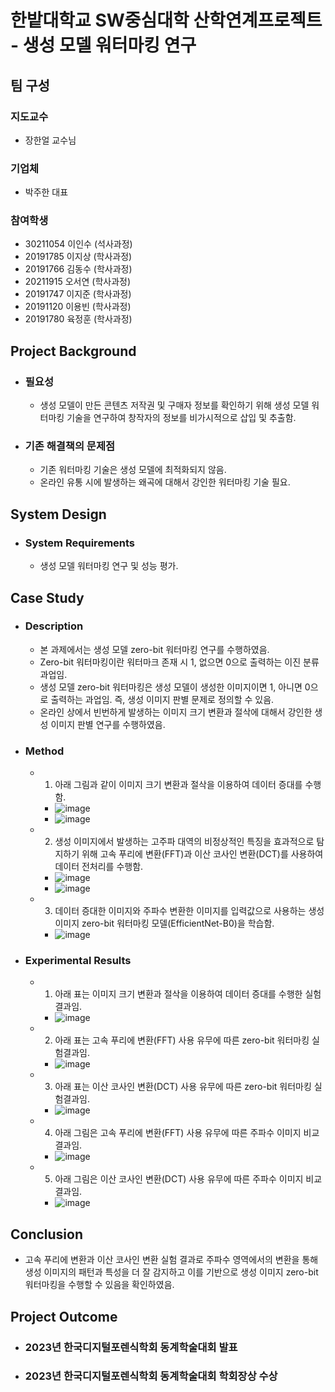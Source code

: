 # 한밭대학교 SW중심대학 산학연계프로젝트 - 생성 모델 워터마킹 연구

## **팀 구성**
### 지도교수
 - 장한얼 교수님

### 기업체 
 - 박주한 대표

### 참여학생
 - 30211054 이인수 (석사과정)
 - 20191785 이지상 (학사과정)
 - 20191766 김동수 (학사과정)
 - 20211915 오서연 (학사과정)
 - 20191747 이지준 (학사과정)
 - 20191120 이용빈 (학사과정)
 - 20191780 육정훈 (학사과정)

## Project Background
- ### 필요성
  - 생성 모델이 만든 콘텐츠 저작권 및 구매자 정보를 확인하기 위해 생성 모델 워터마킹 기술을 연구하여 창작자의 정보를 비가시적으로 삽입 및 추출함.
- ### 기존 해결책의 문제점
  - 기존 워터마킹 기술은 생성 모델에 최적화되지 않음.
  - 온라인 유통 시에 발생하는 왜곡에 대해서 강인한 워터마킹 기술 필요.
  
## System Design
  - ### System Requirements
    - 생성 모델 워터마킹 연구 및 성능 평가.
    
## Case Study
  - ### Description
    - 본 과제에서는 생성 모델 zero-bit 워터마킹 연구를 수행하였음.
    - Zero-bit 워터마킹이란 워터마크 존재 시 1, 없으면 0으로 출력하는 이진 분류 과업임.
    - 생성 모델 zero-bit 워터마킹은 생성 모델이 생성한 이미지이면 1, 아니면 0으로 출력하는 과업임. 즉, 생성 이미지 판별 문제로 정의할 수 있음.
    - 온라인 상에서 빈번하게 발생하는 이미지 크기 변환과 절삭에 대해서 강인한 생성 이미지 판별 연구를 수행하였음.
  - ### Method
    - 1) 아래 그림과 같이 이미지 크기 변환과 절삭을 이용하여 데이터 증대를 수행함.
      - ![image](https://github.com/HBNU-SWUNIV/INDPROJ23-aimlab/assets/14088046/986817d6-96a8-447a-899d-81a28727582d)
      - ![image](https://github.com/HBNU-SWUNIV/INDPROJ23-aimlab/assets/14088046/87e56c53-0c07-47ef-b11a-f06adf20eaf9)
    - 2) 생성 이미지에서 발생하는 고주파 대역의 비정상적인 특징을 효과적으로 탐지하기 위해 고속 푸리에 변환(FFT)과 이산 코사인 변환(DCT)를 사용하여 데이터 전처리를 수행함.
      - ![image](https://github.com/HBNU-SWUNIV/INDPROJ23-aimlab/assets/14088046/52020172-dc4a-43d7-b98c-3ae73150afc7)
      - ![image](https://github.com/HBNU-SWUNIV/INDPROJ23-aimlab/assets/14088046/662ffa4c-cfce-427f-918b-4cb529e5633f)
    - 3) 데이터 증대한 이미지와 주파수 변환한 이미지를 입력값으로 사용하는 생성 이미지 zero-bit 워터마킹 모델(EfficientNet-B0)을 학습함.
      - ![image](https://github.com/HBNU-SWUNIV/INDPROJ23-aimlab/assets/14088046/f77211c4-5994-4a5b-b1cc-712b7caedb6a)
  - ### Experimental Results
    - 1) 아래 표는 이미지 크기 변환과 절삭을 이용하여 데이터 증대를 수행한 실험결과임.
      - ![image](https://github.com/HBNU-SWUNIV/INDPROJ23-aimlab/assets/14088046/40494d15-7eef-424e-aa6a-b121656b8f19)
    - 2) 아래 표는 고속 푸리에 변환(FFT) 사용 유무에 따른 zero-bit 워터마킹 실험결과임.
      - ![image](https://github.com/HBNU-SWUNIV/INDPROJ23-aimlab/assets/14088046/8708a3c4-98d8-4af3-991a-a0977020f3e0)
    - 3) 아래 표는 이산 코사인 변환(DCT) 사용 유무에 따른 zero-bit 워터마킹 실험결과임.
      - ![image](https://github.com/HBNU-SWUNIV/INDPROJ23-aimlab/assets/14088046/1f1cc623-9936-456b-836a-fcb0a4056953)
    - 4) 아래 그림은 고속 푸리에 변환(FFT) 사용 유무에 따른 주파수 이미지 비교 결과임.
      - ![image](https://github.com/HBNU-SWUNIV/INDPROJ23-aimlab/assets/14088046/d7fe7359-d16d-4fb9-a560-c2cb7396c152)
    - 5) 아래 그림은 이산 코사인 변환(DCT) 사용 유무에 따른 주파수 이미지 비교 결과임.
      - ![image](https://github.com/HBNU-SWUNIV/INDPROJ23-aimlab/assets/14088046/2de15204-4dff-4ed8-88e5-1bab1b339043)
  
## Conclusion
  - 고속 푸리에 변환과 이산 코사인 변환 실험 결과로 주파수 영역에서의 변환을 통해 생성 이미지의 패턴과 특성을 더 잘 감지하고 이를 기반으로 생성 이미지 zero-bit 워터마킹을 수행할 수 있음을 확인하였음.
  
## Project Outcome
- ### 2023년 한국디지털포렌식학회 동계학술대회 발표
- ### 2023년 한국디지털포렌식학회 동계학술대회 학회장상 수상
